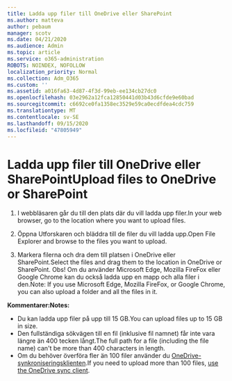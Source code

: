 ```yaml
---
title: Ladda upp filer till OneDrive eller SharePoint
ms.author: matteva
author: pebaum
manager: scotv
ms.date: 04/21/2020
ms.audience: Admin
ms.topic: article
ms.service: o365-administration
ROBOTS: NOINDEX, NOFOLLOW
localization_priority: Normal
ms.collection: Adm_O365
ms.custom: ''
ms.assetid: a016fa63-4d87-4f3d-99eb-ee134cb27dc0
ms.openlocfilehash: 03e2962a12fca12850441d03b43d6cfde9e60bad
ms.sourcegitcommit: c6692ce0fa1358ec3529e59ca0ecdfdea4cdc759
ms.translationtype: MT
ms.contentlocale: sv-SE
ms.lasthandoff: 09/15/2020
ms.locfileid: "47805949"
---
```

# <a name="upload-files-to-onedrive-or-sharepoint"></a><span data-ttu-id="f9fe6-102">Ladda upp filer till OneDrive eller SharePoint</span><span class="sxs-lookup"><span data-stu-id="f9fe6-102">Upload files to OneDrive or SharePoint</span></span>

1. <span data-ttu-id="f9fe6-103">I webbläsaren går du till den plats där du vill ladda upp filer.</span><span class="sxs-lookup"><span data-stu-id="f9fe6-103">In your web browser, go to the location where you want to upload files.</span></span>
    
2. <span data-ttu-id="f9fe6-104">Öppna Utforskaren och bläddra till de filer du vill ladda upp.</span><span class="sxs-lookup"><span data-stu-id="f9fe6-104">Open File Explorer and browse to the files you want to upload.</span></span>
    
3. <span data-ttu-id="f9fe6-105">Markera filerna och dra dem till platsen i OneDrive eller SharePoint.</span><span class="sxs-lookup"><span data-stu-id="f9fe6-105">Select the files and drag them to the location in OneDrive or SharePoint.</span></span> <span data-ttu-id="f9fe6-106">Obs! Om du använder Microsoft Edge, Mozilla FireFox eller Google Chrome kan du också ladda upp en mapp och alla filer i den.</span><span class="sxs-lookup"><span data-stu-id="f9fe6-106">Note: If you use Microsoft Edge, Mozilla FireFox, or Google Chrome, you can also upload a folder and all the files in it.</span></span>
    
<span data-ttu-id="f9fe6-107">**Kommentarer:**</span><span class="sxs-lookup"><span data-stu-id="f9fe6-107">**Notes:**</span></span>
- <span data-ttu-id="f9fe6-108">Du kan ladda upp filer på upp till 15 GB.</span><span class="sxs-lookup"><span data-stu-id="f9fe6-108">You can upload files up to 15 GB in size.</span></span> 
- <span data-ttu-id="f9fe6-109">Den fullständiga sökvägen till en fil (inklusive fil namnet) får inte vara längre än 400 tecken långt.</span><span class="sxs-lookup"><span data-stu-id="f9fe6-109">The full path for a file (including the file name) can't be more than 400 characters in length.</span></span> 
- <span data-ttu-id="f9fe6-110">Om du behöver överföra fler än 100 filer använder du [OneDrive-synkroniseringsklienten](https://go.microsoft.com/fwlink/?linkid=866427).</span><span class="sxs-lookup"><span data-stu-id="f9fe6-110">If you need to upload more than 100 files, [use the OneDrive sync client](https://go.microsoft.com/fwlink/?linkid=866427).</span></span> 
  

